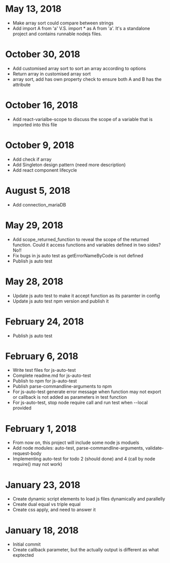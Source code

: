 # May 13, 2018
- Make array sort could compare between strings
- Add import A from 'a' V.S. import * as A from 'a'. It's a standalone project and contains runnable nodejs files.

# October 30, 2018
- Add customised array sort to sort an array according to options
- Return array in customised array sort
- array sort, add has own property check to ensure both A and B has the attribute

# October 16, 2018
- Add react-varialbe-scope to discuss the scope of a variable that is imported into this file

# October 9, 2018
- Add check if array
- Add Singleton design pattern (need more description)
- Add react component lifecycle

# August 5, 2018
- Add connection_mariaDB

# May 29, 2018
- Add scope_returned_function to reveal the scope of the returned function. Could it access functions and variables defined in two sides? No!!
- Fix bugs in js auto test as getErrorNameByCode is not defined
- Publish js auto test

# May 28, 2018
- Update js auto test to make it accept function as its paramter in config
- Update js auto test npm version and publish it

# February 24, 2018
- Publish js auto test

# February 6, 2018
- Write test files for js-auto-test
- Complete readme.md for js-auto-test
- Publish to npm for js-auto-test
- Publish parse-commandline-arguments to npm
- For js-auto-test generate error message when function may not export or callback is not added as parameters in test function
- For js-auto-test, stop node require call and run test when --local provided

# February 1, 2018
- From now on, this project will include some node js moduels
- Add node modules: auto-test, parse-commandline-arguments, validate-request-body
- Implementing auto-test for todo 2 (should done) and 4 (call by node require() may not work)

# January 23, 2018
- Create dynamic script elements to load js files dynamically and parallelly
- Create dual equal vs triple equal
- Create css apply, and need to answer it

# January 18, 2018
- Initial commit
- Create callback parameter, but the actually output is different as what exptected 